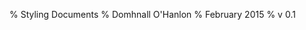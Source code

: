 % Styling Documents
% Domhnall O'Hanlon
% February 2015
% v 0.1


## <style> tags

### HTML Elements

### Ids and Classes

### pseudo-selectors